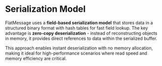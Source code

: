 # Serialization Model

FlatMessage uses a **field-based serialization model** that stores data in a structured binary format with hash tables for fast field lookup. The key advantage is **zero-copy deserialization** - instead of reconstructing objects in memory, it provides direct references to data within the serialized buffer.

This approach enables instant deserialization with no memory allocation, making it ideal for high-performance scenarios where read speed and memory efficiency are critical.